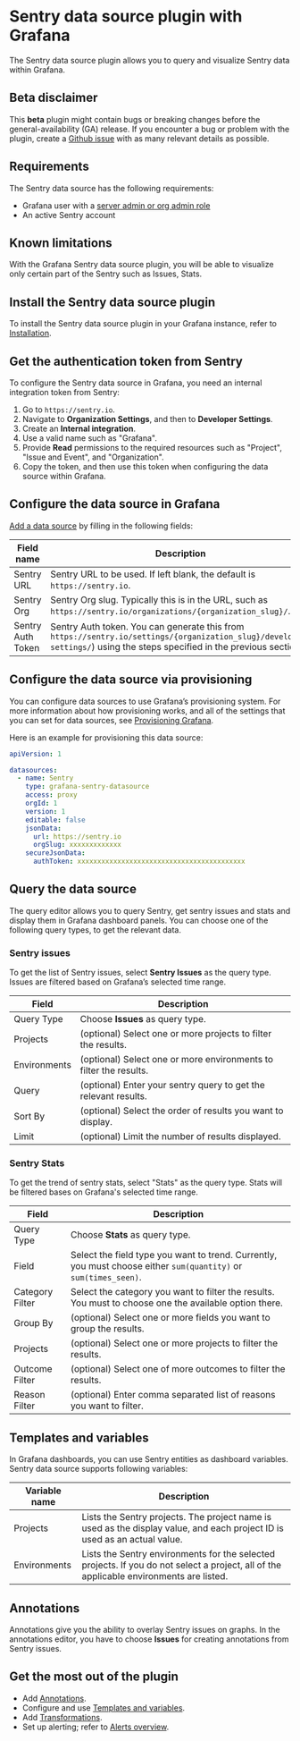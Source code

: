 # Sentry data source plugin with Grafana

The Sentry data source plugin allows you to query and visualize Sentry data within Grafana.

## Beta disclaimer

This **beta** plugin might contain bugs or breaking changes before the general-availability (GA) release. If you encounter a bug or problem with the plugin, create a [Github issue](https://github.com/grafana/sentry-datasource/issues/new) with as many relevant details as possible.

## Requirements

The Sentry data source has the following requirements:

- Grafana user with a [server admin or org admin role](https://grafana.com/docs/grafana/latest/permissions/)
- An active Sentry account

## Known limitations

With the Grafana Sentry data source plugin, you will be able to visualize only certain part of the Sentry such as Issues, Stats.

## Install the Sentry data source plugin

To install the Sentry data source plugin in your Grafana instance, refer to [Installation](https://grafana.com/grafana/plugins/grafana-sentry-datasource/?tab=installation).

## Get the authentication token from Sentry

To configure the Sentry data source in Grafana, you need an internal integration token from Sentry:

1. Go to `https://sentry.io`.
2. Navigate to **Organization Settings**, and then to **Developer Settings**.
3. Create an **Internal integration**.
4. Use a valid name such as "Grafana".
5. Provide **Read** permissions to the required resources such as "Project", "Issue and Event", and "Organization".
6. Copy the token, and then use this token when configuring the data source within Grafana.

## Configure the data source in Grafana

[Add a data source](https://grafana.com/docs/grafana/latest/datasources/add-a-data-source/) by filling in the following fields:

| Field name        | Description                                                                                                                                                            |
| ----------------- | ---------------------------------------------------------------------------------------------------------------------------------------------------------------------- |
| Sentry URL        | Sentry URL to be used. If left blank, the default is `https://sentry.io`.                                                                                                  |
| Sentry Org        | Sentry Org slug. Typically this is in the URL, such as `https://sentry.io/organizations/{organization_slug}/`.                                                              |
| Sentry Auth Token | Sentry Auth token. You can generate this from `https://sentry.io/settings/{organization_slug}/developer-settings/`) using the steps specified in the previous section. |

## Configure the data source via provisioning

You can configure data sources to use Grafana’s provisioning system. For more information about how provisioning works, and all of the settings that you can set for data sources, see [Provisioning Grafana](https://grafana.com/docs/grafana/latest/administration/provisioning/#datasources).

Here is an example for provisioning this data source:

```yaml
apiVersion: 1

datasources:
  - name: Sentry
    type: grafana-sentry-datasource
    access: proxy
    orgId: 1
    version: 1
    editable: false
    jsonData:
      url: https://sentry.io
      orgSlug: xxxxxxxxxxxxx
    secureJsonData:
      authToken: xxxxxxxxxxxxxxxxxxxxxxxxxxxxxxxxxxxxxxxxxx
```

## Query the data source

The query editor allows you to query Sentry, get sentry issues and stats and display them in Grafana dashboard panels. You can choose one of the following query types, to get the relevant data.

### Sentry issues

To get the list of Sentry issues, select **Sentry Issues** as the query type. Issues are filtered based on Grafana’s selected time range.

| Field        | Description                                                      |
| ------------ | ---------------------------------------------------------------- |
| Query Type   | Choose **Issues** as query type.                                  |
| Projects     | (optional) Select one or more projects to filter the results.     |
| Environments | (optional) Select one or more environments to filter the results. |
| Query        | (optional) Enter your sentry query to get the relevant results.   |
| Sort By      | (optional) Select the order of results you want to display.       |
| Limit        | (optional) Limit the number of results displayed.                 |

### Sentry Stats

To get the trend of sentry stats, select "Stats" as the query type. Stats will be filtered bases on Grafana's selected time range.

| Field           | Description                                                                                                     |
| --------------- | --------------------------------------------------------------------------------------------------------------- |
| Query Type      | Choose **Stats** as query type.                                                                                  |
| Field           | Select the field type you want to trend. Currently, you must choose either `sum(quantity)` or `sum(times_seen)`. |
| Category Filter | Select the category you want to filter the results. You must to choose one the available option there.           |
| Group By        | (optional) Select one or more fields you want to group the results.                                              |
| Projects        | (optional) Select one or more projects to filter the results.                                                    |
| Outcome Filter  | (optional) Select one of more outcomes to filter the results.                                                    |
| Reason Filter   | (optional) Enter comma separated list of reasons you want to filter.                                            |

## Templates and variables

In Grafana dashboards, you can use Sentry entities as dashboard variables. Sentry data source supports following variables:

| Variable name | Description                                                                                                                      |
| ------------- | -------------------------------------------------------------------------------------------------------------------------------- |
| Projects      | Lists the Sentry projects. The project name is used as the display value, and each project ID is used as an actual value.             |
| Environments  | Lists the Sentry environments for the selected projects. If you do not select a project, all of the applicable environments are listed. |

## Annotations

Annotations give you the ability to overlay Sentry issues on graphs. In the annotations editor, you have to choose **Issues** for creating annotations from Sentry issues.

## Get the most out of the plugin

- Add [Annotations](https://grafana.com/docs/grafana/latest/dashboards/annotations/).
- Configure and use [Templates and variables](https://grafana.com/docs/grafana/latest/variables/).
- Add [Transformations](https://grafana.com/docs/grafana/latest/panels/transformations/).
- Set up alerting; refer to [Alerts overview](https://grafana.com/docs/grafana/latest/alerting/).
